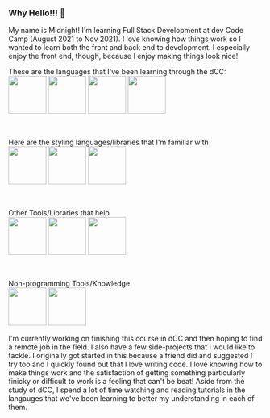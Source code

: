 ### Why Hello!!! 👋

My name is Midnight!  I'm learning Full Stack Development at dev Code Camp (August 2021 to Nov 2021).  I love knowing how things work so I wanted to learn both the front and back end to development.  I especially enjoy the front end, though, because I enjoy making things look nice! 


<p>
These are the languages that I've been learning through the dCC:
<br>
<img src="https://cdn.jsdelivr.net/gh/devicons/devicon/icons/django/django-original.svg" style = "height:75px; width:75px;" />
<img src="https://cdn.jsdelivr.net/gh/devicons/devicon/icons/python/python-original-wordmark.svg" style = "height:75px; width:75px;"/>
<img src="https://cdn.jsdelivr.net/gh/devicons/devicon/icons/javascript/javascript-original.svg" style = "height:75px; width:75px;" />
<img src="https://cdn.jsdelivr.net/gh/devicons/devicon/icons/csharp/csharp-original.svg" style = "height:75px; width:75px;" />
</p>
<br>
<p>
Here are the styling languages/libraries that I'm familiar with
<br>
<img src="https://cdn.jsdelivr.net/gh/devicons/devicon/icons/sass/sass-original.svg" style = "height:75px; width:75px;"/>
<img src="https://cdn.jsdelivr.net/gh/devicons/devicon/icons/html5/html5-original-wordmark.svg" style = "height:75px; width:75px;" />
<img src="https://cdn.jsdelivr.net/gh/devicons/devicon/icons/css3/css3-original-wordmark.svg" style = "height:75px; width:75px;" />
</p>
<br>
<p>
Other Tools/Libraries that help
<br>
<img src="https://cdn.jsdelivr.net/gh/devicons/devicon/icons/react/react-original-wordmark.svg" style = "height:75px; width:75px;"/>
<img src="https://cdn.jsdelivr.net/gh/devicons/devicon/icons/mysql/mysql-original-wordmark.svg" style = "height:75px; width:75px;" />
<img src="https://cdn.jsdelivr.net/gh/devicons/devicon/icons/vscode/vscode-original-wordmark.svg" style = "height:75px; width:75px;"/>
</p>
<br>
<p>
Non-programming Tools/Knowledge
<br>
<img src="https://cdn.jsdelivr.net/gh/devicons/devicon/icons/gimp/gimp-original-wordmark.svg" style = "height:75px; width:75px;" />
<img src="https://cdn.jsdelivr.net/gh/devicons/devicon/icons/xd/xd-plain.svg" style = "height:75px; width:75px;" />
</p>

I'm currently working on finishing this course in dCC and then hoping to find a remote job in the field.  I also have a few side-projects that I would like to tackle.  I originally got started in this because a friend did and suggested I try too and I quickly found out that I love writing code.  I love knowing how to make things work and the satisfaction of getting something particularly finicky or difficult to work is a feeling that can't be beat!  Aside from the study of dCC, I spend a lot of time watching and reading tutorials in the langauges that we've been learning to better my understanding in each of them.  


<!--
**Midnight-Sighs/Midnight-Sighs** is a ✨ _special_ ✨ repository because its `README.md` (this file) appears on your GitHub profile.

Here are some ideas to get you started:

- 🔭 I’m currently working on ...
- 🌱 I’m currently learning ...
- 👯 I’m looking to collaborate on ...
- 🤔 I’m looking for help with ...
- 💬 Ask me about ...
- 📫 How to reach me: ...
- 😄 Pronouns: ...
- ⚡ Fun fact: ...
-->
